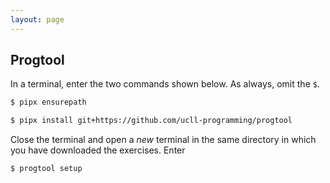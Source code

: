 ```yaml
---
layout: page
---
```


## Progtool

In a terminal, enter the two commands shown below.
As always, omit the `$`.

```bash
$ pipx ensurepath

$ pipx install git+https://github.com/ucll-programming/progtool
```

Close the terminal and open a *new* terminal in the same directory in which you have downloaded the exercises.
Enter

```bash
$ progtool setup
```
